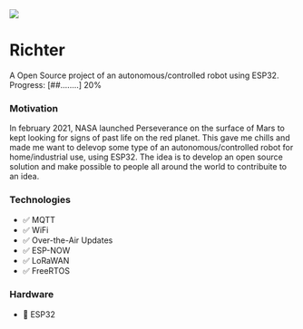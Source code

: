 <img src="https://cdn.discordapp.com/attachments/764880223560794172/856189072800612382/readme.png">

# Richter
A Open Source project of an autonomous/controlled robot using ESP32.
Progress: [##........] 20%

### Motivation
In february 2021, NASA launched Perseverance on the surface of Mars to kept looking for signs of past life on the red planet. 
This gave me chills and made me want to delevop some type of an autonomous/controlled robot for home/industrial use, using ESP32.
The idea is to develop an open source solution and make possible to people all around the world to contribuite to an idea.


### Technologies
* :white_check_mark: MQTT 
* :white_check_mark: WiFi 
* :white_check_mark: Over-the-Air Updates 
* :white_check_mark: ESP-NOW 
* :white_check_mark: LoRaWAN
* :white_check_mark: FreeRTOS

### Hardware
* :floppy_disk: ESP32 

